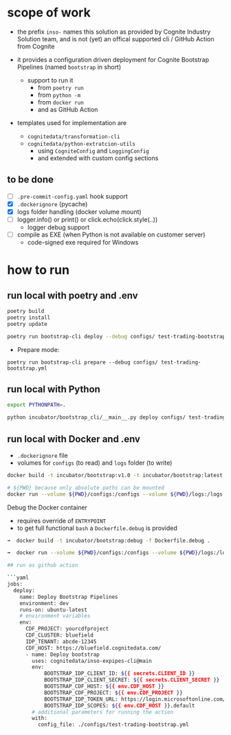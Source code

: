 # scope of work

- the prefix `inso-` names this solution as provided by Cognite Industry Solution team, and is not (yet) an offical supported cli / GitHub Action  from Cognite
- it provides a configuration driven deployment for Cognite Bootstrap Pipelines (named `bootstrap` in short)
  - support to run it
    - from `poetry run`
    - from `python -m`
    - from `docker run`
    - and as GitHub Action

- templates used for implementation are
  - `cognitedata/transformation-cli`
  - `cognitedata/python-extratcion-utils`
    - using `CogniteConfig` and `LoggingConfig`
    - and extended with custom config sections

## to be done

- [ ] `.pre-commit-config.yaml` hook support
- [x] `.dockerignore` (pycache)
- [x] logs folder handling (docker volume mount)
- [ ] logger.info() or print() or click.echo(click.style(..))
    - logger debug support
- [ ] compile as EXE (when Python is not available on customer server)
  - code-signed exe required for Windows

# how to run
## run local with poetry and .env

```bash
poetry build
poetry install
poetry update

poetry run bootstrap-cli deploy --debug configs/ test-trading-bootstrap.yml
```
- Prepare mode:
```
poetry run bootstrap-cli prepare --debug configs/ test-trading-bootstrap.yml
```

## run local with Python

```bash
export PYTHONPATH=.

python incubator/bootstrap_cli/__main__.py deploy configs/ test-trading-bootstrap.yml
```

## run local with Docker and .env
- `.dockerignore` file
- volumes for `configs` (to read) and `logs` folder (to write)

```bash
docker build -t incubator/bootstrap:v1.0 -t incubator/bootstrap:latest .

# ${PWD} because only absolute paths can be mounted
docker run --volume ${PWD}/configs:/configs --volume ${PWD}/logs:/logs  --env-file=.env incubator/bootstrap deploy /configs/test-trading-bootstrap.yml
```

Debug the Docker container
- requires override of `ENTRYPOINT`
- to get full functional `bash` a `Dockerfile.debug` is provided

```bash
➟  docker build -t incubator/bootstrap:debug -f Dockerfile.debug .

➟  docker run --volume ${PWD}/configs:/configs --volume ${PWD}/logs:/logs  --env-file=.env -it --entrypoint /bin/bash incubator/bootstrap:debug```

## run as github action

```yaml
jobs:
  deploy:
    name: Deploy Bootstrap Pipelines
    environment: dev
    runs-on: ubuntu-latest
    # environment variables
    env:
      CDF_PROJECT: yourcdfproject
      CDF_CLUSTER: bluefield
      IDP_TENANT: abcde-12345
      CDF_HOST: https://bluefield.cognitedata.com/
      - name: Deploy bootstrap
        uses: cognitedata/inso-expipes-cli@main
        env:
            BOOTSTRAP_IDP_CLIENT_ID: ${{ secrets.CLIENT_ID }}
            BOOTSTRAP_IDP_CLIENT_SECRET: ${{ secrets.CLIENT_SECRET }}
            BOOTSTRAP_CDF_HOST: ${{ env.CDF_HOST }}
            BOOTSTRAP_CDF_PROJECT: ${{ env.CDF_PROJECT }}
            BOOTSTRAP_IDP_TOKEN_URL: https://login.microsoftonline.com/${{ env.IDP_TENANT }}/oauth2/v2.0/token
            BOOTSTRAP_IDP_SCOPES: ${{ env.CDF_HOST }}.default
        # additional parameters for running the action
        with:
          config_file: ./configs/test-trading-bootstrap.yml
```
